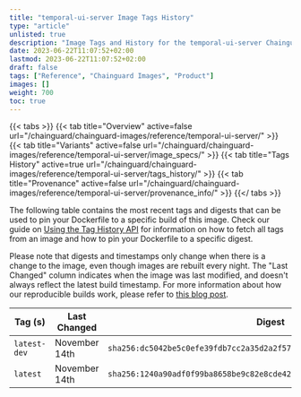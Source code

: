 ```yaml
---
title: "temporal-ui-server Image Tags History"
type: "article"
unlisted: true
description: "Image Tags and History for the temporal-ui-server Chainguard Image"
date: 2023-06-22T11:07:52+02:00
lastmod: 2023-06-22T11:07:52+02:00
draft: false
tags: ["Reference", "Chainguard Images", "Product"]
images: []
weight: 700
toc: true
---
```


{{< tabs >}}
{{< tab title="Overview" active=false url="/chainguard/chainguard-images/reference/temporal-ui-server/" >}}
{{< tab title="Variants" active=false url="/chainguard/chainguard-images/reference/temporal-ui-server/image_specs/" >}}
{{< tab title="Tags History" active=true url="/chainguard/chainguard-images/reference/temporal-ui-server/tags_history/" >}}
{{< tab title="Provenance" active=false url="/chainguard/chainguard-images/reference/temporal-ui-server/provenance_info/" >}}
{{</ tabs >}}

The following table contains the most recent tags and digests that can be used to pin your Dockerfile to a specific build of this image. Check our guide on [Using the Tag History API](/chainguard/chainguard-images/using-the-tag-history-api/) for information on how to fetch all tags from an image and how to pin your Dockerfile to a specific digest.

Please note that digests and timestamps only change when there is a change to the image, even though images are rebuilt every night. The "Last Changed" column indicates when the image was last modified, and doesn't always reflect the latest build timestamp. For more information about how our reproducible builds work, please refer to [this blog post](https://www.chainguard.dev/unchained/reproducing-chainguards-reproducible-image-builds).

| Tag (s)       | Last Changed  | Digest                                                                    |
|---------------|---------------|---------------------------------------------------------------------------|
|  `latest-dev` | November 14th | `sha256:dc5042be5c0efe39fdb7cc2a35d2a2f57a7f498905ef87ceb2949a650ef6c06f` |
|  `latest`     | November 14th | `sha256:1240a90adf0f99ba8658be9c82e8cde423c4698a6d800e8b9a0cd646bfed958d` |

